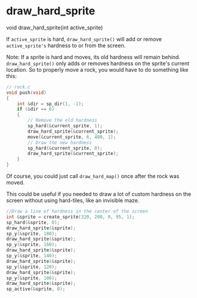 # draw_hard_sprite

<Prototype>void draw_hard_sprite(int active_sprite)</Prototype>

If `active_sprite` is hard, `draw_hard_sprite()` will add or remove `active_sprite's` hardness to or from the screen.

Note: If a sprite is hard and moves, its old hardness will remain behind. `draw_hard_sprite()` only adds or removes hardness on the sprite's current location. So to properly move a rock, you would have to do something like this:

```c
// rock.c
void push(void)
{
    int &dir = sp_dir(1, -1);
    if (&dir == 6)
    {
        // Remove the old hardness
        sp_hard(&current_sprite, 1);
        draw_hard_sprite(&current_sprite);
        move(&current_sprite, 6, 400, 1);
        // Draw the new hardness
        sp_hard(&current_sprite, 0);
        draw_hard_sprite(&current_sprite);
    }
}
```

Of course, you could just call `draw_hard_map()` once after the rock was moved.

This could be useful if you needed to draw a lot of custom hardness on the screen without using hard-tiles, like an invisible maze.

```c
//Draw a line of hardness in the center of the screen
int &sprite = create_sprite(320, 200, 0, 95, 1);
sp_hard(&sprite, 0);
draw_hard_sprite(&sprite);
sp_y(&sprite, 180);
draw_hard_sprite(&sprite);
sp_y(&sprite, 160);
draw_hard_sprite(&sprite);
sp_y(&sprite, 140);
draw_hard_sprite(&sprite);
sp_y(&sprite, 120);
draw_hard_sprite(&sprite);
sp_y(&sprite, 100);
draw_hard_sprite(&sprite);
sp_active(&sprite, 0);
```
